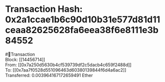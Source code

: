
Transaction Hash: 0x2a1ccae1b6c90d10b31e577d81d11ceaa82625628fa6eea38f6e8111e3b84552
====================================================================================
  
#💸Transaction  
Block: [[14456714]]  
From: [[0x7a250d5630b4cf539739df2c5dacb4c659f2488d]]  
To: [[0x7aa7f0528d551096463d60380139844f6d4a6ac2]]  
Transferred: 0.003964167172659491 Ether